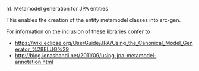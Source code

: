 h1. Metamodel generation for JPA entities

This enables the creation of the entity metamodel classes into src-gen.

For information on the inclusion of these libraries confer to

*	https://wiki.eclipse.org/UserGuide/JPA/Using_the_Canonical_Model_Generator_%28ELUG%29
*   http://blog.jonasbandi.net/2011/09/using-jpa-metamodel-annotation.html
